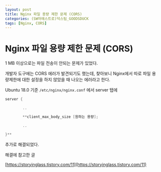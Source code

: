 ```yaml
---
layout: post
title: Nginx 파일 용량 제한 문제 (CORS)
categories: (SW마에스트로)덕스팀_GOODSDUCK
tags: [Nginx, CORS]
---
```



# Nginx 파일 용량 제한 문제 (CORS)

1 MB 이상으로는 파일 전송이 안되는 문제가 있었다.

개발자 도구에는 CORS 에러가 발견되기도 했는데, 찾아보니 Nginx에서 따로 파일 용량제한에 대한 설정을 하지 않았을 때 나오는 에러라고 한다.

Ubuntu 18.0 기준 `/etc/nginx/nginx.conf` 에서 server 탭에 

```java
server {

		..

		**client_max_body_size [원하는 용량]; 

		..

}**
```

추가로 해결되었다.

해결에 참고한 글

[https://storyinglass.tistory.com/11](https://storyinglass.tistory.com/11)
